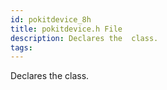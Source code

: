 ```yaml
---
id: pokitdevice_8h
title: pokitdevice.h File
description: Declares the  class.
tags:
---
```

Declares the  <docRefTextType>  class.
